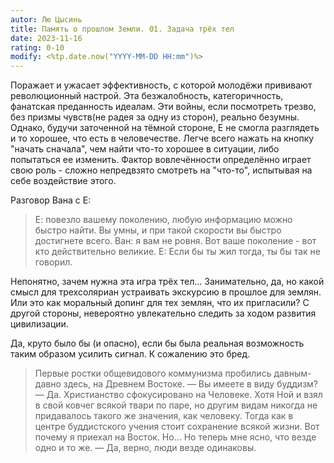 ```yaml
---
autor: Лю Цысинь
title: Память о прошлом Земли. 01. Задача трёх тел
date: 2023-11-16
rating: 0-10
modify: <%tp.date.now("YYYY-MM-DD HH:mm")%>
---
```

Поражает и ужасает эффективность, с которой молодёжи прививают революционный настрой. Эта безжалобность, категоричность, фанатская преданность идеалам. Эти войны, если посмотреть трезво, без призмы чувств(не радея за одну из сторон), реально безумны. Однако, будучи заточенной на тёмной стороне, Е не смогла разглядеть и то хорошее, что есть в человечестве. Легче всего нажать на кнопку "начать сначала", чем найти что-то хорошее в ситуации, либо попытаться ее изменить. Фактор вовлечённости определённо играет свою роль - сложно непредвзято смотреть на "что-то", испытывая на себе воздействие этого.

Разговор Вана с Е:
>Е: повезло вашему поколению, любую информацию можно быстро найти. Вы умны, и при такой скорости вы быстро достигнете всего.
>Ван: я вам не ровня. Вот ваше поколение - вот кто действительно великие.
>Е: Если бы ты жил тогда, ты бы так не говорил.

Непонятно, зачем нужна эта игра трёх тел... Занимательно, да, но какой смысл для трехсоляриан устраивать экскурсию в прошлое для землян. Или это как моральный допинг для тех землян, что их пригласили? С другой стороны, невероятно увлекательно следить за ходом развития цивилизации.

Да, круто было бы (и опасно), если бы была реальная возможность таким образом усилить сигнал. К сожалению это бред.

>Первые ростки общевидового коммунизма пробились давным-давно здесь, на Древнем Востоке. — Вы имеете в виду буддизм? — Да. Христианство сфокусировано на Человеке. Хотя Ной и взял в свой ковчег всякой твари по паре, но другим видам никогда не придавалось такого же значения, как человеку. Тогда как в центре буддистского учения стоит сохранение всякой жизни. Вот почему я приехал на Восток. Но… Но теперь мне ясно, что везде одно и то же. — Да, верно, люди везде одинаковы.